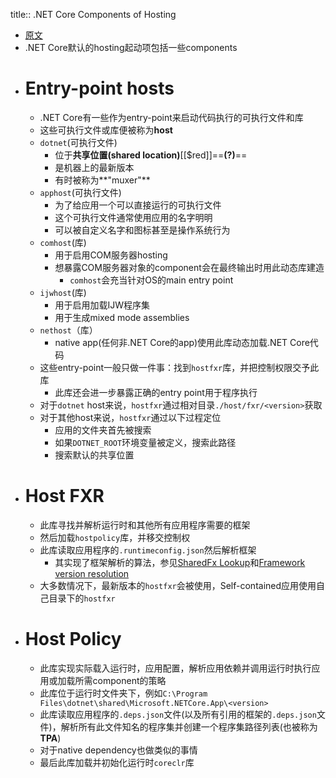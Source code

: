 title:: .NET Core Components of Hosting

- [原文](https://github.com/dotnet/runtime/blob/main/docs/design/features/host-components.md)
- .NET Core默认的hosting起动项包括一些components
- # Entry-point hosts
	- .NET Core有一些作为entry-point来启动代码执行的可执行文件和库
	- 这些可执行文件或库便被称为**host**
	- ``dotnet``(可执行文件)
		- 位于**共享位置(shared location)**[[$red]]==**(?)**==
		- 是机器上的最新版本
		- 有时被称为**"muxer"**
	- ``apphost``(可执行文件)
		- 为了给应用一个可以直接运行的可执行文件
		- 这个可执行文件通常使用应用的名字明明
		- 可以被自定义名字和图标甚至是操作系统行为
	- ``comhost``(库)
		- 用于启用COM服务器hosting
		- 想暴露COM服务器对象的component会在最终输出时用此动态库建造
			- ``comhost``会充当针对OS的main entry point
	- ``ijwhost``(库)
		- 用于启用加载IJW程序集
		- 用于生成mixed mode assemblies
	- ``nethost``（库）
		- native app(任何非.NET Core的app)使用此库动态加载.NET Core代码
	- 这些entry-point一般只做一件事：找到``hostfxr``库，并把控制权限交予此库
		- 此库还会进一步暴露正确的entry point用于程序执行
	- 对于``dotnet`` host来说，``hostfxr``通过相对目录``./host/fxr/<version>``获取
	- 对于其他host来说，``hostfxr``通过以下过程定位
		- 应用的文件夹首先被搜索
		- 如果``DOTNET_ROOT``环境变量被定义，搜索此路径
		- 搜索默认的共享位置
- # Host FXR
	- 此库寻找并解析运行时和其他所有应用程序需要的框架
	- 然后加载``hostpolicy``库，并移交控制权
	- 此库读取应用程序的``.runtimeconfig.json``然后解析框架
		- 其实现了框架解析的算法，参见[SharedFx Lookup](https://github.com/dotnet/runtime/blob/main/docs/design/features/sharedfx-lookup.md)和[Framework version resolution](https://github.com/dotnet/runtime/blob/main/docs/design/features/framework-version-resolution.md)
	- 大多数情况下，最新版本的``hostfxr``会被使用，Self-contained应用使用自己目录下的`hostfxr`
- # Host Policy
	- 此库实现实际载入运行时，应用配置，解析应用依赖并调用运行时执行应用或加载所需component的策略
	- 此库位于运行时文件夹下，例如``C:\Program Files\dotnet\shared\Microsoft.NETCore.App\<version>``
	- 此库读取应用程序的``.deps.json``文件(以及所有引用的框架的``.deps.json``文件)，解析所有此文件知名的程序集并创建一个程序集路径列表(也被称为**TPA**)
	- 对于native dependency也做类似的事情
	- 最后此库加载并初始化运行时``coreclr``库